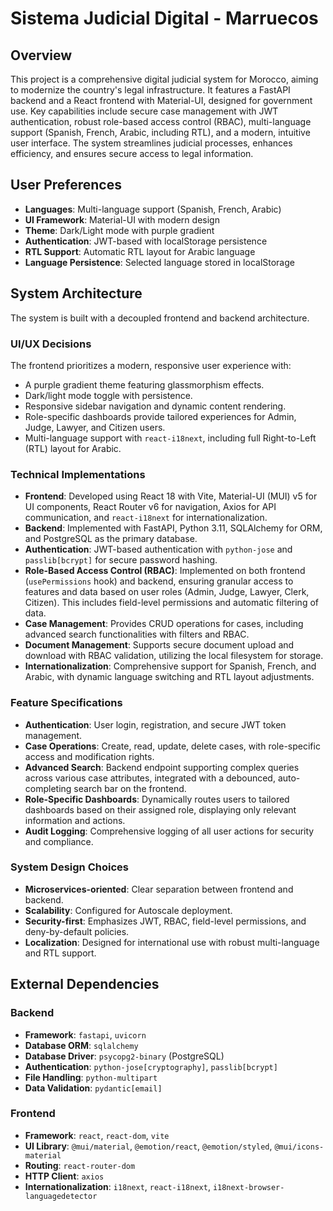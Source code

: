 # Sistema Judicial Digital - Marruecos

## Overview
This project is a comprehensive digital judicial system for Morocco, aiming to modernize the country's legal infrastructure. It features a FastAPI backend and a React frontend with Material-UI, designed for government use. Key capabilities include secure case management with JWT authentication, robust role-based access control (RBAC), multi-language support (Spanish, French, Arabic, including RTL), and a modern, intuitive user interface. The system streamlines judicial processes, enhances efficiency, and ensures secure access to legal information.

## User Preferences
- **Languages**: Multi-language support (Spanish, French, Arabic)
- **UI Framework**: Material-UI with modern design
- **Theme**: Dark/Light mode with purple gradient
- **Authentication**: JWT-based with localStorage persistence
- **RTL Support**: Automatic RTL layout for Arabic language
- **Language Persistence**: Selected language stored in localStorage

## System Architecture
The system is built with a decoupled frontend and backend architecture.

### UI/UX Decisions
The frontend prioritizes a modern, responsive user experience with:
- A purple gradient theme featuring glassmorphism effects.
- Dark/light mode toggle with persistence.
- Responsive sidebar navigation and dynamic content rendering.
- Role-specific dashboards provide tailored experiences for Admin, Judge, Lawyer, and Citizen users.
- Multi-language support with `react-i18next`, including full Right-to-Left (RTL) layout for Arabic.

### Technical Implementations
- **Frontend**: Developed using React 18 with Vite, Material-UI (MUI) v5 for UI components, React Router v6 for navigation, Axios for API communication, and `react-i18next` for internationalization.
- **Backend**: Implemented with FastAPI, Python 3.11, SQLAlchemy for ORM, and PostgreSQL as the primary database.
- **Authentication**: JWT-based authentication with `python-jose` and `passlib[bcrypt]` for secure password hashing.
- **Role-Based Access Control (RBAC)**: Implemented on both frontend (`usePermissions` hook) and backend, ensuring granular access to features and data based on user roles (Admin, Judge, Lawyer, Clerk, Citizen). This includes field-level permissions and automatic filtering of data.
- **Case Management**: Provides CRUD operations for cases, including advanced search functionalities with filters and RBAC.
- **Document Management**: Supports secure document upload and download with RBAC validation, utilizing the local filesystem for storage.
- **Internationalization**: Comprehensive support for Spanish, French, and Arabic, with dynamic language switching and RTL layout adjustments.

### Feature Specifications
- **Authentication**: User login, registration, and secure JWT token management.
- **Case Operations**: Create, read, update, delete cases, with role-specific access and modification rights.
- **Advanced Search**: Backend endpoint supporting complex queries across various case attributes, integrated with a debounced, auto-completing search bar on the frontend.
- **Role-Specific Dashboards**: Dynamically routes users to tailored dashboards based on their assigned role, displaying only relevant information and actions.
- **Audit Logging**: Comprehensive logging of all user actions for security and compliance.

### System Design Choices
- **Microservices-oriented**: Clear separation between frontend and backend.
- **Scalability**: Configured for Autoscale deployment.
- **Security-first**: Emphasizes JWT, RBAC, field-level permissions, and deny-by-default policies.
- **Localization**: Designed for international use with robust multi-language and RTL support.

## External Dependencies

### Backend
- **Framework**: `fastapi`, `uvicorn`
- **Database ORM**: `sqlalchemy`
- **Database Driver**: `psycopg2-binary` (PostgreSQL)
- **Authentication**: `python-jose[cryptography]`, `passlib[bcrypt]`
- **File Handling**: `python-multipart`
- **Data Validation**: `pydantic[email]`

### Frontend
- **Framework**: `react`, `react-dom`, `vite`
- **UI Library**: `@mui/material`, `@emotion/react`, `@emotion/styled`, `@mui/icons-material`
- **Routing**: `react-router-dom`
- **HTTP Client**: `axios`
- **Internationalization**: `i18next`, `react-i18next`, `i18next-browser-languagedetector`